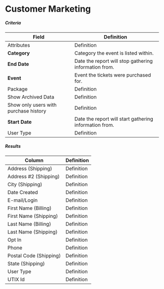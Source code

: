 # Customer Marketing

##### Criteria

| **Field** | **Definition** |
| --- | --- |
| Attributes | Definition |
| **Category** | Category the event is listed within. |
| **End Date** | Date the report will stop gathering information from. |
| **Event** | Event the tickets were purchased for. |
| Package | Definition |
| Show Archived Data | Definition |
| Show only users with purchase history | Definition |
| **Start Date** | Date the report will start gathering information from. |
| User Type | Definition |

##### Results

| **Column** | **Definition** |
| --- | --- |
| Address (Shipping) | Definition |
| Address #2 (Shipping) | Definition |
| City (Shipping) | Definition |
| Date Created | Definition |
| E-mail/Login | Definition |
| First Name (Billing) | Definition |
| First Name (Shipping) | Definition |
| Last Name (Billing) | Definition |
| Last Name (Shipping) | Definition |
| Opt In | Definition |
| Phone | Definition |
| Postal Code (Shipping) | Definition |
| State (Shipping) | Definition |
| User Type | Definition |
| UTIX Id | Definition |